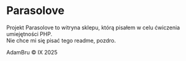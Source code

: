 # Parasolove
Projekt Parasolove to witryna sklepu, którą pisałem w celu ćwiczenia umiejętności PHP. <br>
Nie chce mi się pisać tego readme, pozdro.


AdamBru &copy; IX 2025
